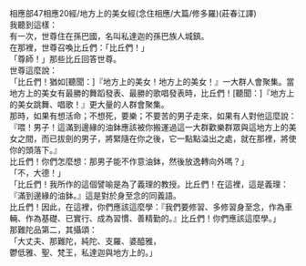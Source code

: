 相應部47相應20經/地方上的美女經(念住相應/大篇/修多羅)(莊春江譯)  
我聽到這樣：  
有一次，世尊住在孫巴國，名叫私達迦的孫巴族人城鎮。  
在那裡，世尊召喚比丘們：「比丘們！」  
「尊師！」那些比丘回答世尊。  
世尊這麼說：  
「比丘們！猶如[聽聞：]『地方上的美女！地方上的美女！』一大群人會聚集。當地方上的美女有最勝的舞蹈發表、最勝的歌唱發表時，比丘們！[聽聞：]『地方上的美女跳舞、唱歌！』更大量的人群會聚集。  
那時，如果有想活命；不想死，要樂；不要苦的男子走來，如果有人對他這麼說：『喂！男子！這滿到邊緣的油鉢應該被你搬運過這一大群歡樂群眾與這地方上的美女之間，而已拔劍的男子，將緊隨在你之後，它一點點溢出之處，就在那裡，將使你的頭落下。』  
比丘們！你們怎麼想：那男子能不作意油鉢，然後放逸轉向外嗎？」  
「不，大德！」  
「比丘們！我所作的這個譬喻是為了義理的教授。比丘們！在這裡，這是義理：『滿到邊緣的油鉢。』這是對於身至念的同義語。  
比丘們！因此，在這裡，你們應該這麼學：『我們要修習、多修習身至念，作為車輛、作為基礎、已實行、成為習慣、善精勤的。』比丘們！你們應該這麼學。」  
那難陀品第二，其攝頌：  
「大丈夫、那難陀，純陀、支羅、婆醯雅，  
鬱低雅、聖、梵王，私達迦與地方上的。」  
  
  
